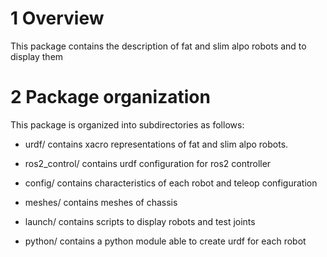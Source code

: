 # 1 Overview #

This package contains the description of fat and slim alpo robots and to display them

# 2 Package organization #

This package is organized into subdirectories as follows:

  - urdf/ contains xacro representations of fat and slim alpo robots.

  - ros2_control/ contains urdf configuration for ros2 controller
   
  - config/ contains characteristics of each robot and teleop configuration 

  - meshes/ contains meshes of chassis

  - launch/ contains scripts to display robots and test joints

  - python/ contains a python module able to create urdf for each robot
